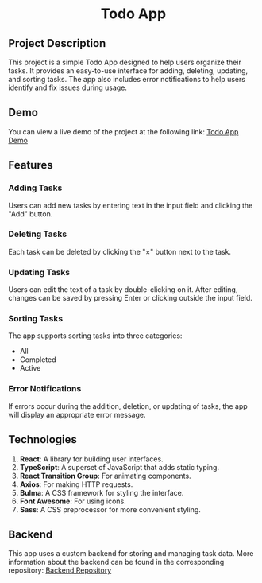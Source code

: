 <h1 align="center">Todo App</h1>

## Project Description

This project is a simple Todo App designed to help users organize their tasks. It provides an easy-to-use interface for adding, deleting, updating, and sorting tasks. The app also includes error notifications to help users identify and fix issues during usage.

## Demo

You can view a live demo of the project at the following link: [Todo App Demo](https://viktoriiarepo.github.io/todo-app/)

## Features

### Adding Tasks

Users can add new tasks by entering text in the input field and clicking the "Add" button.

### Deleting Tasks

Each task can be deleted by clicking the "×" button next to the task.

### Updating Tasks

Users can edit the text of a task by double-clicking on it. After editing, changes can be saved by pressing Enter or clicking outside the input field.

### Sorting Tasks

The app supports sorting tasks into three categories:

- All
- Completed
- Active

### Error Notifications

If errors occur during the addition, deletion, or updating of tasks, the app will display an appropriate error message.

## Technologies

<ol>
  <li><strong>React</strong>: A library for building user interfaces.</li>
  <li><strong>TypeScript</strong>: A superset of JavaScript that adds static typing.</li>
  <li><strong>React Transition Group</strong>: For animating components.</li>
  <li><strong>Axios</strong>: For making HTTP requests.</li>
  <li><strong>Bulma</strong>: A CSS framework for styling the interface.</li>
  <li><strong>Font Awesome</strong>: For using icons.</li>
  <li><strong>Sass</strong>: A CSS preprocessor for more convenient styling.</li>
</ol>

## Backend

This app uses a custom backend for storing and managing task data. More information about the backend can be found in the corresponding repository: [Backend Repository](https://github.com/ViktoriiaRepo/node-server-todo)
